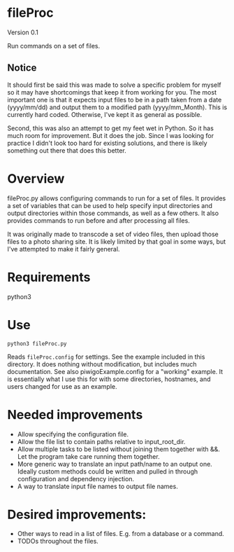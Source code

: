 # fileProc
Version 0.1

Run commands on a set of files.

## Notice
It should first be said this was made to solve a specific problem for myself so it may have shortcomings that keep it from working for you. The most important one is that it expects input files to be in a path taken from a date (yyyy/mm/dd) and output them to a modified path (yyyy/mm\_Month). This is currently hard coded. Otherwise, I've kept it as general as possible.

Second, this was also an attempt to get my feet wet in Python. So it has much room for improvement. But it does the job. Since I was looking for practice I didn't look too hard for existing solutions, and there is likely something out there that does this better.

# Overview

fileProc.py allows configuring commands to run for a set of files. It provides a set of variables that can be used to help specify input directories and output directories within those commands, as well as a few others. It also provides commands to run before and after processing all files.

It was originally made to transcode a set of video files, then upload those files to a photo sharing site. It is likely limited by that goal in some ways, but I've attempted to make it fairly general.

# Requirements

python3

# Use
`python3 fileProc.py`

Reads `fileProc.config` for settings. See the example included in this directory. It does nothing without modification, but includes much documentation. See also piwigoExample.config for a "working" example. It is essentially what I use this for with some directories, hostnames, and users changed for use as an example.

# Needed improvements
* Allow specifying the configuration file.
* Allow the file list to contain paths relative to input\_root\_dir.
* Allow multiple tasks to be listed without joining them together with &&. Let the program take care running them together.
* More generic way to translate an input path/name to an output one. Ideally custom methods could be written and pulled in through configuration and dependency injection.
* A way to translate input file names to output file names.

# Desired improvements:
* Other ways to read in a list of files. E.g. from a database or a command.
* TODOs throughout the files.
